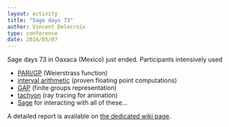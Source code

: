 ```yaml
---
layout: activity
title: "Sage days 73"
author: Vincent Delecroix
type: conference
date: 2016/05/07
---
```


Sage days 73 in Oaxaca (Mexico) just ended. Participants intensively used

- [PARI/GP](http://pari.math.u-bordeaux.fr/) (Weierstrass function)
- [interval arithmetic](https://perso.ens-lyon.fr/nathalie.revol/software.html#MPFI_outline) (proven floating point computations)
- [GAP](http://www.gap-system.org/) (finite groups representation)
- [tachyon](http://jedi.ks.uiuc.edu/~johns/raytracer/) (ray tracing for animation)
- [Sage](http://sagemath.org) for interacting with all of these...

A detailed report is available on [the dedicated wiki page](https://wiki.sagemath.org/days73).
